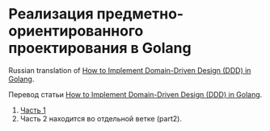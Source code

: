 # Реализация предметно-ориентированного проектирования в Golang

Russian translation of [How to Implement Domain-Driven Design (DDD) in Golang](https://towardsdatascience.com/how-to-implement-domain-driven-design-ddd-in-golang-2e2139beb09d).

Перевод статьи [How to Implement Domain-Driven Design (DDD) in Golang](https://towardsdatascience.com/how-to-implement-domain-driven-design-ddd-in-golang-2e2139beb09d).

1. [Часть 1](docs/part1.md)
2. Часть 2 находится во отдельной ветке (part2).